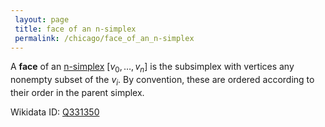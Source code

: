 ```yaml
---
 layout: page
 title: face of an n-simplex
 permalink: /chicago/face_of_an_n-simplex
---
```

A **face** of an [n-simplex](https://defsmath.github.io/DefsMath/n-simplex) $[v_0,\dots,v_n]$ is the subsimplex with vertices any nonempty subset of the $v_i$. By convention, these are ordered according to their order in the parent simplex.

Wikidata ID: [Q331350](https://www.wikidata.org/wiki/Q331350)